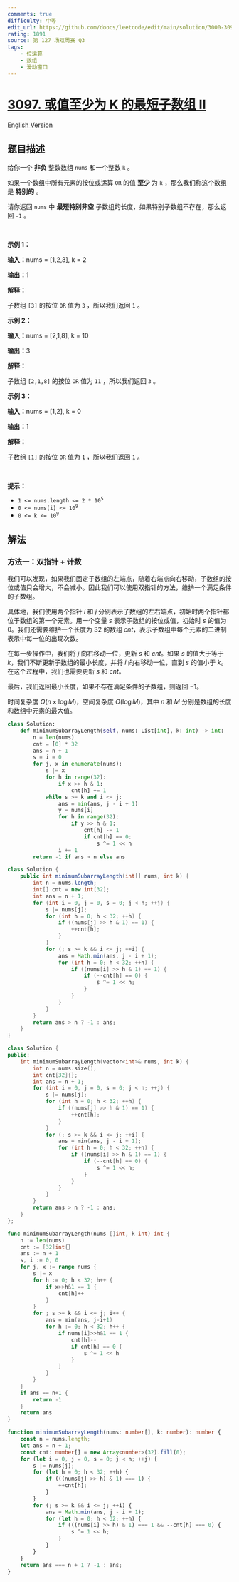 ```yaml
---
comments: true
difficulty: 中等
edit_url: https://github.com/doocs/leetcode/edit/main/solution/3000-3099/3097.Shortest%20Subarray%20With%20OR%20at%20Least%20K%20II/README.md
rating: 1891
source: 第 127 场双周赛 Q3
tags:
    - 位运算
    - 数组
    - 滑动窗口
---
```


<!-- problem:start -->

# [3097. 或值至少为 K 的最短子数组 II](https://leetcode.cn/problems/shortest-subarray-with-or-at-least-k-ii)

[English Version](/solution/3000-3099/3097.Shortest%20Subarray%20With%20OR%20at%20Least%20K%20II/README_EN.md)

## 题目描述

<!-- description:start -->

<p>给你一个 <strong>非负</strong>&nbsp;整数数组&nbsp;<code>nums</code>&nbsp;和一个整数&nbsp;<code>k</code>&nbsp;。</p>

<p>如果一个数组中所有元素的按位或运算 <code>OR</code>&nbsp;的值 <strong>至少</strong>&nbsp;为 <code>k</code>&nbsp;，那么我们称这个数组是 <strong>特别的</strong>&nbsp;。</p>

<p>请你返回&nbsp;<code>nums</code>&nbsp;中&nbsp;<strong>最短特别非空</strong>&nbsp;<span data-keyword="subarray-nonempty">子数组</span>的长度，如果特别子数组不存在，那么返回 <code>-1</code>&nbsp;。</p>

<p>&nbsp;</p>

<p><strong class="example">示例 1：</strong></p>

<div class="example-block">
<p><span class="example-io"><b>输入：</b>nums = [1,2,3], k = 2</span></p>

<p><span class="example-io"><b>输出：</b>1</span></p>

<p><strong>解释：</strong></p>

<p>子数组&nbsp;<code>[3]</code>&nbsp;的按位&nbsp;<code>OR</code> 值为&nbsp;<code>3</code>&nbsp;，所以我们返回 <code>1</code>&nbsp;。</p>
</div>

<p><strong class="example">示例 2：</strong></p>

<div class="example-block">
<p><span class="example-io"><b>输入：</b>nums = [2,1,8], k = 10</span></p>

<p><span class="example-io"><b>输出：</b>3</span></p>

<p><strong>解释：</strong></p>

<p>子数组&nbsp;<code>[2,1,8]</code> 的按位&nbsp;<code>OR</code>&nbsp;值为 <code>11</code>&nbsp;，所以我们返回 <code>3</code>&nbsp;。</p>
</div>

<p><strong class="example">示例 3：</strong></p>

<div class="example-block">
<p><span class="example-io"><b>输入：</b>nums = [1,2], k = 0</span></p>

<p><span class="example-io"><b>输出：</b>1</span></p>

<p><b>解释：</b></p>

<p>子数组&nbsp;<code>[1]</code>&nbsp;的按位&nbsp;<code>OR</code>&nbsp;值为&nbsp;<code>1</code>&nbsp;，所以我们返回&nbsp;<code>1</code>&nbsp;。</p>
</div>

<p>&nbsp;</p>

<p><strong>提示：</strong></p>

<ul>
	<li><code>1 &lt;= nums.length &lt;= 2 * 10<sup>5</sup></code></li>
	<li><code>0 &lt;= nums[i] &lt;= 10<sup><font size="1">9</font></sup></code></li>
	<li><code>0 &lt;= k &lt;= 10<sup>9</sup></code></li>
</ul>

<!-- description:end -->

## 解法

<!-- solution:start -->

### 方法一：双指针 + 计数

我们可以发现，如果我们固定子数组的左端点，随着右端点向右移动，子数组的按位或值只会增大，不会减小。因此我们可以使用双指针的方法，维护一个满足条件的子数组。

具体地，我们使用两个指针 $i$ 和 $j$ 分别表示子数组的左右端点，初始时两个指针都位于数组的第一个元素。用一个变量 $s$ 表示子数组的按位或值，初始时 $s$ 的值为 $0$。我们还需要维护一个长度为 $32$ 的数组 $cnt$，表示子数组中每个元素的二进制表示中每一位的出现次数。

在每一步操作中，我们将 $j$ 向右移动一位，更新 $s$ 和 $cnt$。如果 $s$ 的值大于等于 $k$，我们不断更新子数组的最小长度，并将 $i$ 向右移动一位，直到 $s$ 的值小于 $k$。在这个过程中，我们也需要更新 $s$ 和 $cnt$。

最后，我们返回最小长度，如果不存在满足条件的子数组，则返回 $-1$。

时间复杂度 $O(n \times \log M)$，空间复杂度 $O(\log M)$，其中 $n$ 和 $M$ 分别是数组的长度和数组中元素的最大值。

<!-- tabs:start -->

```python
class Solution:
    def minimumSubarrayLength(self, nums: List[int], k: int) -> int:
        n = len(nums)
        cnt = [0] * 32
        ans = n + 1
        s = i = 0
        for j, x in enumerate(nums):
            s |= x
            for h in range(32):
                if x >> h & 1:
                    cnt[h] += 1
            while s >= k and i <= j:
                ans = min(ans, j - i + 1)
                y = nums[i]
                for h in range(32):
                    if y >> h & 1:
                        cnt[h] -= 1
                        if cnt[h] == 0:
                            s ^= 1 << h
                i += 1
        return -1 if ans > n else ans
```

```java
class Solution {
    public int minimumSubarrayLength(int[] nums, int k) {
        int n = nums.length;
        int[] cnt = new int[32];
        int ans = n + 1;
        for (int i = 0, j = 0, s = 0; j < n; ++j) {
            s |= nums[j];
            for (int h = 0; h < 32; ++h) {
                if ((nums[j] >> h & 1) == 1) {
                    ++cnt[h];
                }
            }
            for (; s >= k && i <= j; ++i) {
                ans = Math.min(ans, j - i + 1);
                for (int h = 0; h < 32; ++h) {
                    if ((nums[i] >> h & 1) == 1) {
                        if (--cnt[h] == 0) {
                            s ^= 1 << h;
                        }
                    }
                }
            }
        }
        return ans > n ? -1 : ans;
    }
}
```

```cpp
class Solution {
public:
    int minimumSubarrayLength(vector<int>& nums, int k) {
        int n = nums.size();
        int cnt[32]{};
        int ans = n + 1;
        for (int i = 0, j = 0, s = 0; j < n; ++j) {
            s |= nums[j];
            for (int h = 0; h < 32; ++h) {
                if ((nums[j] >> h & 1) == 1) {
                    ++cnt[h];
                }
            }
            for (; s >= k && i <= j; ++i) {
                ans = min(ans, j - i + 1);
                for (int h = 0; h < 32; ++h) {
                    if ((nums[i] >> h & 1) == 1) {
                        if (--cnt[h] == 0) {
                            s ^= 1 << h;
                        }
                    }
                }
            }
        }
        return ans > n ? -1 : ans;
    }
};
```

```go
func minimumSubarrayLength(nums []int, k int) int {
	n := len(nums)
	cnt := [32]int{}
	ans := n + 1
	s, i := 0, 0
	for j, x := range nums {
		s |= x
		for h := 0; h < 32; h++ {
			if x>>h&1 == 1 {
				cnt[h]++
			}
		}
		for ; s >= k && i <= j; i++ {
			ans = min(ans, j-i+1)
			for h := 0; h < 32; h++ {
				if nums[i]>>h&1 == 1 {
					cnt[h]--
					if cnt[h] == 0 {
						s ^= 1 << h
					}
				}
			}
		}
	}
	if ans == n+1 {
		return -1
	}
	return ans
}
```

```ts
function minimumSubarrayLength(nums: number[], k: number): number {
    const n = nums.length;
    let ans = n + 1;
    const cnt: number[] = new Array<number>(32).fill(0);
    for (let i = 0, j = 0, s = 0; j < n; ++j) {
        s |= nums[j];
        for (let h = 0; h < 32; ++h) {
            if (((nums[j] >> h) & 1) === 1) {
                ++cnt[h];
            }
        }
        for (; s >= k && i <= j; ++i) {
            ans = Math.min(ans, j - i + 1);
            for (let h = 0; h < 32; ++h) {
                if (((nums[i] >> h) & 1) === 1 && --cnt[h] === 0) {
                    s ^= 1 << h;
                }
            }
        }
    }
    return ans === n + 1 ? -1 : ans;
}
```

<!-- tabs:end -->

<!-- solution:end -->

<!-- problem:end -->

